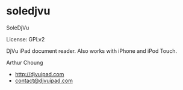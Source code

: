 # soledjvu

SoleDjVu

License: GPLv2

DjVu iPad document reader. Also works with iPhone and iPod Touch.

Arthur Choung
- <http://djvuipad.com>
- contact@djvuipad.com

